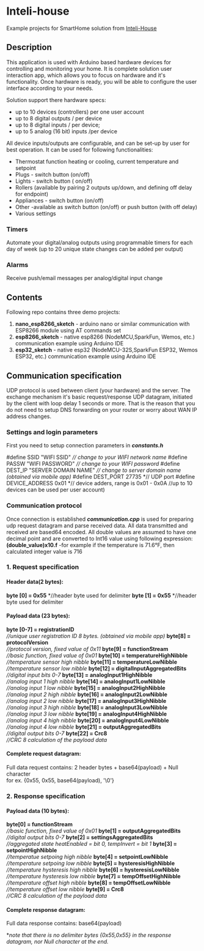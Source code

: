 
# Inteli-house
Example projects for  SmartHome solution from [Inteli-House]

## Description

This application is used with Arduino based hardware devices for controlling and monitoring your home.
It is complete solution user interaction app, which allows you to focus on hardware and it's functionality.
Once hardware is ready, you will be able to configure the user interface according to your needs.

Solution support there hardware specs:
- up to 10 devices (controllers) per one user account
- up to 8 digital outputs / per device
- up to 8 digital inputs / per device;
- up to 5 analog (16 bit) inputs /per device

All device inputs/outputs are configurable, and can be set-up by user for best operation.
It can be used for following functionalities: 
- Thermostat function heating or cooling, current temperature and setpoint
- Plugs - switch button (on/off)
- Lights - switch button ( on/off)
- Rollers (available by pairing 2 outputs up/down, and defining off delay for endpoint)
- Appliances - switch button (on/off)
- Other -available as switch button (on/off) or push button (with off delay)
- Various settings

### Timers
Automate your digital/analog outputs using programmable timers for each day of week (up to 20 unique state changes can be added per output)
  
### Alarms
Receive push/email messages per analog/digital input change
## Contents
Following repo contains three demo projects:
1) **nano_esp8266_sketch** - arduino nano or similar communication with ESP8266 module using AT commands set
2) **esp8266_sketch** - native esp8266 (NodeMCU,SparkFun, Wemos,  etc.) communication example using Arduino IDE
3) **esp32_sketch** - native esp32 (NodeMCU-32S,SparkFun ESP32, Wemos ESP32, etc.) communication example using Arduino IDE

## Communication specification
UDP protocol is used between client (your hardware) and the server. The exchange mechanism it's basic request/response  UDP datagram, initiated by the client with loop delay 1 seconds or more. That is the reason that you do not need to setup DNS forwarding on your router or worry about WAN IP address changes.

### Settings and login parameters

First you need to setup connection parameters in ***constants.h*** 

#define SSID                "WIFI SSID"             *// change to your WIFI network name*
#define PASSW               "WIFI PASSWORD"         *// change to your WIFI password*
#define DEST_IP             "SERVER DOMAIN NAME"    *// change to server domain name (obtained via mobile app)*
#define DEST_PORT           27735					*// UDP port
#define DEVICE_ADDRESS      0x01					*// device adders, range is 0x01 - 0x0A
//up to 10 devices can be used per user account)

### Communication protocol
Once connection is established ***communication.cpp*** is used for preparing udp request datagram and parse received data. All data transmitted and received are based64 encoded.
All double values are assumed to have one decimal point and are converted to Int16 value using following expression: 
**(double_value)x10.f** -for example if the temperature is 71.6°F, then calculated integer value is 716

### 1.  Request specification

#### Header data(2 bytes):
**byte [0]  = 0x55** 							*//header byte used for delimiter
**byte [1]  = 0x55** 							*//header byte used for delimiter

####  Payload data (23 bytes):
**byte [0-7]  = registrationID** 				
*//unique user registration ID 8 bytes. (obtained via mobile app)*
**byte[8]	  = protocolVersion**     			
*//protocol version, fixed value of 0x11*
**byte[9] 	  = functionStream**				
*//basic function, fixed value of 0x01*
**byte[10]	  = temperatureHighNibble** 		
*//temperature sensor high nibble*
**byte[11]    = temperatureLowNibble**  		
*//temperature sensor  low nibble*
**byte[12]    = digitalInputAggregatedBits**	
*//digital input bits 0-7*
**byte[13]    = analogInput1HighNibble**   		
*//analog input 1 high nibble*
**byte[14]    = analogInput1LowNibble**         
*//analog input 1 low nibble*
**byte[15]    = analogInput2HighNibble**    	
*//analog input 2 high nibble*
**byte[16]    = analogInput2LowNibble**         
*//analog input 2 low nibble*
**byte[17]    = analogInput3HighNibble**   	    
*//analog input 3 high nibble*
**byte[18]    = analogInput3LowNibble**         
*//analog input 3 low nibble*
**byte[19]    = analogInput4HighNibble**   	    
*//analog input 4 high nibble*
**byte[20]    = analogInput4LowNibble**         
*//analog input 4 low nibble*
**byte[21]    = outputAggregatedBits**			
*//digital output bits 0-7*
**byte[22]    = Crc8**					     	
*//CRC 8 calculation of the payload data*

####  Complete request datagram:
Full data request contains:  2 header bytes + base64(payload) + Null character  
for ex.  {0x55, 0x55, base64(payload), '\0'}

### 2. Response specification

####  Payload data (10 bytes):
**byte[0] 	 = functionStream**					
*//basic function, fixed value of 0x01*
**byte[1]    = outputAggregatedBits**			
*//digital output bits 0-7*
**byte[2]    = settingsAggregatedBits**			
*//aggregated state heatEnabled = bit 0, tempInvert = bit 1*
**byte[3]    = setpointHighNibble**				
*//temperatue setpoing high nibble*
**byte[4]    = setpointLowNibble**				
*//temperature setpoing low nibble*
**byte[5]    = hysteresisHighNibble**			
*//temperature hysteresis high nibble*
**byte[6]    = hysteresisLowNibble**			
*//temperature hysteresis low nibble*
**byte[7]    = tempOffsetHighNibble**			
*//temperature offset high nibble*
**byte[8]    = tempOffsetLowNibble**			
*//temperature offset low nibble*
**byte[9]    = Crc8**					     	
*//CRC 8 calculation of the payload data*

####  Complete response datagram:
Full data response contains:   base64(payload)

**note that there is no delimiter bytes {0x55,0x55} in the response datagram, nor Null character at the end.*


  [Inteli-House]: <http://inteli-house.com>